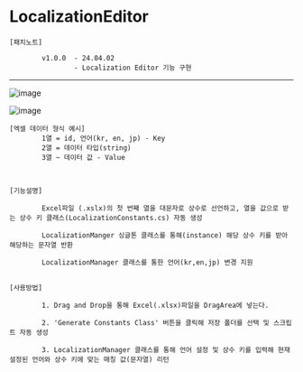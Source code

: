 # LocalizationEditor

    [패치노트]
    
            v1.0.0  - 24.04.02
                    - Localization Editor 기능 구현

---------------------------------------------------------------------------------------------
![image](https://github.com/kastro723/LocalizationEditor/assets/55536937/30ea5a25-1d23-4458-bd5d-f3a1bdc7eb84)

![image](https://github.com/kastro723/LocalizationEditor/assets/55536937/d7f27a70-473d-4e75-9849-4d85b4386e71)

    [엑셀 데이터 형식 예시]
            1열 = id, 언어(kr, en, jp) - Key
            2열 = 데이터 타입(string)
            3열 ~ 데이터 값 - Value
            


    [기능설명]
    
            Excel파일 (.xslx)의 첫 번째 열을 대문자로 상수로 선언하고, 열을 값으로 받는 상수 키 클래스(LocalizationConstants.cs) 자동 생성

            LocalizationManger 싱글톤 클래스를 통해(instance) 해당 상수 키를 받아 해당하는 문자열 반환
            
            LocalizationManager 클래스를 통한 언어(kr,en,jp) 변경 지원


    [사용방법]
    
            1. Drag and Drop을 통해 Excel(.xlsx)파일을 DragArea에 넣는다.

            2. 'Generate Constants Class' 버튼을 클릭해 저장 폴더를 선택 및 스크립트 자동 생성

            3. LocalizationManager 클래스를 통해 언어 설정 및 상수 키를 입력해 현재 설정된 언어와 상수 키에 맞는 매칭 값(문자열) 리턴


​            
